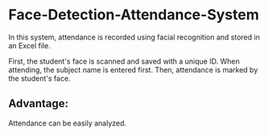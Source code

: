 # Face-Detection-Attendance-System

In this system, attendance is recorded using facial recognition and stored in an Excel file.

First, the student's face is scanned and saved with a unique ID. When attending, the subject name is entered first. Then, attendance is marked by the student's face.

## Advantage:
Attendance can be easily analyzed.
